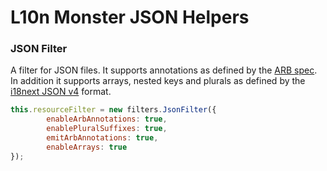 # L10n Monster JSON Helpers

### JSON Filter

A filter for JSON files. It supports annotations as defined by the [ARB spec](https://github.com/google/app-resource-bundle/wiki/ApplicationResourceBundleSpecification). In addition it supports arrays, nested keys and plurals as defined by the [i18next JSON v4](https://www.i18next.com/misc/json-format) format.

```js
this.resourceFilter = new filters.JsonFilter({
        enableArbAnnotations: true,
        enablePluralSuffixes: true,
        emitArbAnnotations: true,
        enableArrays: true
});
```
